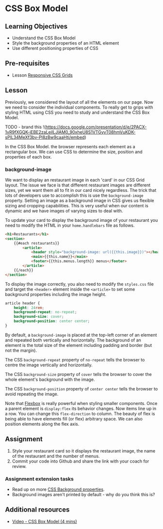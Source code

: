 # CSS Box Model

## Learning Objectives
* Understand the CSS Box Model
* Style the background properties of an HTML element
* Use different positioning properties of CSS

## Pre-requisites
* Lesson [Responsive CSS Grids](/curriculum/Bootcamp/Unit-3-APIs_and_Dynamic_Content/0.3.4-Responsive_CSS_Grids)

## Lesson
Previously, we considered the layout of all the elements on our page. Now we need to consider the individual components. To really get to grips with styling HTML using CSS you need to study and understand the CSS Box Model.

TODO - brand this
!(https://docs.google.com/presentation/d/e/2PACX-1vR9fXGQK-iEBE2zaLeilLJlAM0_90xheU8S1VTGyvT08hmVuKDK-sPlL34MeXf3bv-Pl8zBw9caaHti/embed)

In the CSS Box Model. the browser represents each element as a rectangular box. We can use CSS to determine the size, position and properties of each box.

### background-image
We want to display an restaurant image in each 'card' in our CSS Grid layout. The issue we face is that different restaurant images are different sizes, yet we want them all to fit in our card nicely regardless. The trick that lots of developers use to accomplish this is use the `background-image` property. Setting an image as a background image in CSS gives us flexible sizing and cropping capabilities. This is very useful when our content is dynamic and we have images of varying sizes to deal with. 

To update your card to display the background image of your restaurant you need to modify the HTML in your `home.handlebars` file as follows. 

```html
<h1>Restaurants</h1>
<section>
    {{#each restaurants}}
        <article>
            <header style="background-image: url({{this.image}})"></header>
            <main>{{this.name}}</main>
            <footer>{{this.menus.length}} menus</footer>
        </article>
    {{/each}}
</section>
```
To display the image correctly, you also need to modify the `styles.css` file and target the `<header>` element inside the `<article>` to set some background properties including the image height.
```css
article header {
    height: 24rem;
    background-repeat: no-repeat;
    background-size: cover;
    background-position: center center;
}
```
By default, a `background-image` is placed at the top-left corner of an element and repeated both vertically and horizontally. The background of an element is the total size of the element including padding and border (but not the margin).

The CSS `background-repeat` property of `no-repeat` tells the browser to centre the image vertically and horizontally.

The CSS `background-size` property of `cover` tells 
the browser to cover the whole element's background with the image.

The CSS `background-position` property of `center center` tells the browser to avoid repeating the image.

Note that [Flexbox](https://www.w3schools.com/css/css3_flexbox.asp) is really powerful when styling smaller components. Once a parent element is `display:flex` its behavior changes. Now items line up in a row. You can change this `flex-direction` to column. The beauty of flex is being able to have elements fill (or flex) arbitrary space. We can also position elements along the flex axis.


## Assignment
  1. Style your restaurant card so it displays the restaurant image, the name of the restaurant and the number of menus.
  1. Commit your code into Github and share the link with your coach for review.

### Assignment extension tasks
  * Read up on more [CSS Background properties](https://www.w3schools.com/cssref/css3_pr_background.asp).
  * Background images aren't printed by default - why do you think this is?

## Additional resources
  * [Video - CSS Box Model (4 mins)](https://www.youtube.com/watch?v=WH-86nJPVNk)
